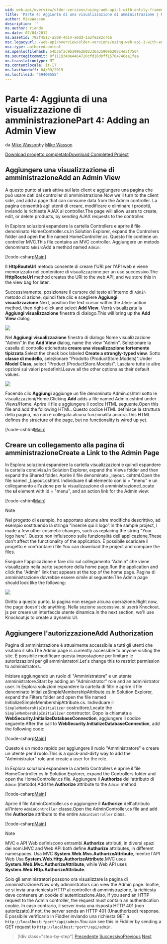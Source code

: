 ```yaml
---
uid: web-api/overview/older-versions/using-web-api-1-with-entity-framework-5/using-web-api-with-entity-framework-part-4
title: 'Parte 4: Aggiunta di una visualizzazione di amministrazione | Microsoft Docs'
author: MikeWasson
description: ''
ms.author: riande
ms.date: 07/04/2012
ms.assetid: 792f4513-a508-4d14-a0dd-1a2fe282c7bb
msc.legacyurl: /web-api/overview/older-versions/using-web-api-1-with-entity-framework-5/using-web-api-with-entity-framework-part-4
msc.type: authoredcontent
ms.openlocfilehash: 54b3afac9b19962b02336a35909b208c4e3f7504
ms.sourcegitcommit: 0f1119340e4464720cfd16d0ff15764746ea1fea
ms.translationtype: MT
ms.contentlocale: it-IT
ms.lasthandoff: 04/09/2019
ms.locfileid: "59400555"
---
```

# <a name="part-4-adding-an-admin-view"></a><span data-ttu-id="be092-102">Parte 4: Aggiunta di una visualizzazione di amministrazione</span><span class="sxs-lookup"><span data-stu-id="be092-102">Part 4: Adding an Admin View</span></span>

<span data-ttu-id="be092-103">da [Mike Wasson](https://github.com/MikeWasson)</span><span class="sxs-lookup"><span data-stu-id="be092-103">by [Mike Wasson](https://github.com/MikeWasson)</span></span>

[<span data-ttu-id="be092-104">Download progetto completato</span><span class="sxs-lookup"><span data-stu-id="be092-104">Download Completed Project</span></span>](http://code.msdn.microsoft.com/ASP-NET-Web-API-with-afa30545)

## <a name="add-an-admin-view"></a><span data-ttu-id="be092-105">Aggiungere una visualizzazione di amministrazione</span><span class="sxs-lookup"><span data-stu-id="be092-105">Add an Admin View</span></span>

<span data-ttu-id="be092-106">A questo punto si sarà attiva sul lato client e aggiungere una pagina che può usare dati dal controller di amministrazione.</span><span class="sxs-lookup"><span data-stu-id="be092-106">Now we'll turn to the client side, and add a page that can consume data from the Admin controller.</span></span> <span data-ttu-id="be092-107">La pagina consentirà agli utenti di creare, modificare o eliminare i prodotti, inviando le richieste AJAX al controller.</span><span class="sxs-lookup"><span data-stu-id="be092-107">The page will allow users to create, edit, or delete products, by sending AJAX requests to the controller.</span></span>

<span data-ttu-id="be092-108">In Esplora soluzioni espandere la cartella Controllers e aprire il file denominato HomeController.cs.</span><span class="sxs-lookup"><span data-stu-id="be092-108">In Solution Explorer, expand the Controllers folder and open the file named HomeController.cs.</span></span> <span data-ttu-id="be092-109">Questo file contiene un controller MVC.</span><span class="sxs-lookup"><span data-stu-id="be092-109">This file contains an MVC controller.</span></span> <span data-ttu-id="be092-110">Aggiungere un metodo denominato `Admin`:</span><span class="sxs-lookup"><span data-stu-id="be092-110">Add a method named `Admin`:</span></span>

[!code-csharp[Main](using-web-api-with-entity-framework-part-4/samples/sample1.cs)]

<span data-ttu-id="be092-111">Il **HttpRouteUrl** metodo consente di creare l'URI per l'API web e viene memorizzato nel contenitore di visualizzazione per un uso successivo.</span><span class="sxs-lookup"><span data-stu-id="be092-111">The **HttpRouteUrl** method creates the URI to the web API, and we store this in the view bag for later.</span></span>

<span data-ttu-id="be092-112">Successivamente, posizionare il cursore del testo all'interno di `Admin` metodo di azione, quindi fare clic e scegliere **Aggiungi visualizzazione**.</span><span class="sxs-lookup"><span data-stu-id="be092-112">Next, position the text cursor within the `Admin` action method, then right-click and select **Add View**.</span></span> <span data-ttu-id="be092-113">Verrà visualizzata la **Aggiungi visualizzazione** finestra di dialogo.</span><span class="sxs-lookup"><span data-stu-id="be092-113">This will bring up the **Add View** dialog.</span></span>

![](using-web-api-with-entity-framework-part-4/_static/image1.png)

<span data-ttu-id="be092-114">Nel **Aggiungi visualizzazione** finestra di dialogo Nome visualizzazione "Admin".</span><span class="sxs-lookup"><span data-stu-id="be092-114">In the **Add View** dialog, name the view "Admin".</span></span> <span data-ttu-id="be092-115">Selezionare la casella di controllo etichettata **creare una visualizzazione fortemente tipizzata**.</span><span class="sxs-lookup"><span data-stu-id="be092-115">Select the check box labeled **Create a strongly-typed view**.</span></span> <span data-ttu-id="be092-116">Sotto **classe di modello**, selezionare "Prodotto (ProductStore.Models)".</span><span class="sxs-lookup"><span data-stu-id="be092-116">Under **Model Class**, select "Product (ProductStore.Models)".</span></span> <span data-ttu-id="be092-117">Lasciare tutte le altre opzioni sui valori predefiniti.</span><span class="sxs-lookup"><span data-stu-id="be092-117">Leave all the other options as their default values.</span></span>

![](using-web-api-with-entity-framework-part-4/_static/image2.png)

<span data-ttu-id="be092-118">Facendo clic **Aggiungi** aggiunge un file denominato Admin.cshtml sotto le visualizzazioni/Home.</span><span class="sxs-lookup"><span data-stu-id="be092-118">Clicking **Add** adds a file named Admin.cshtml under Views/Home.</span></span> <span data-ttu-id="be092-119">Aprire il file e aggiungere il codice HTML seguente.</span><span class="sxs-lookup"><span data-stu-id="be092-119">Open this file and add the following HTML.</span></span> <span data-ttu-id="be092-120">Questo codice HTML definisce la struttura della pagina, ma non è collegata alcuna funzionalità ancora.</span><span class="sxs-lookup"><span data-stu-id="be092-120">This HTML defines the structure of the page, but no functionality is wired up yet.</span></span>

[!code-cshtml[Main](using-web-api-with-entity-framework-part-4/samples/sample2.cshtml)]

## <a name="create-a-link-to-the-admin-page"></a><span data-ttu-id="be092-121">Creare un collegamento alla pagina di amministrazione</span><span class="sxs-lookup"><span data-stu-id="be092-121">Create a Link to the Admin Page</span></span>

<span data-ttu-id="be092-122">In Esplora soluzioni espandere la cartella visualizzazioni e quindi espandere la cartella condivisa.</span><span class="sxs-lookup"><span data-stu-id="be092-122">In Solution Explorer, expand the Views folder and then expand the Shared folder.</span></span> <span data-ttu-id="be092-123">Aprire il file denominato \_layout. cshtml.</span><span class="sxs-lookup"><span data-stu-id="be092-123">Open the file named \_Layout.cshtml.</span></span> <span data-ttu-id="be092-124">Individuare il **ul** elemento con id = "menu" e un collegamento all'azione per la visualizzazione di amministrazione:</span><span class="sxs-lookup"><span data-stu-id="be092-124">Locate the **ul** element with id = "menu", and an action link for the Admin view:</span></span>

[!code-cshtml[Main](using-web-api-with-entity-framework-part-4/samples/sample3.cshtml)]

> [!NOTE]
> <span data-ttu-id="be092-125">Nel progetto di esempio, ho apportato alcune altre modifiche descrittivo, ad esempio sostituendo la stringa "Inserire qui il logo".</span><span class="sxs-lookup"><span data-stu-id="be092-125">In the sample project, I made a few other cosmetic changes, such as replacing the string "Your logo here".</span></span> <span data-ttu-id="be092-126">Queste non influiscono sulle funzionalità dell'applicazione.</span><span class="sxs-lookup"><span data-stu-id="be092-126">These don't affect the functionality of the application.</span></span> <span data-ttu-id="be092-127">È possibile scaricare il progetto e confrontare i file.</span><span class="sxs-lookup"><span data-stu-id="be092-127">You can download the project and compare the files.</span></span>


<span data-ttu-id="be092-128">Eseguire l'applicazione e fare clic sul collegamento "Admin" che viene visualizzato nella parte superiore della home page.</span><span class="sxs-lookup"><span data-stu-id="be092-128">Run the application and click the "Admin" link that appears at the top of the home page.</span></span> <span data-ttu-id="be092-129">Pagina di amministrazione dovrebbe essere simile al seguente:</span><span class="sxs-lookup"><span data-stu-id="be092-129">The Admin page should look like the following:</span></span>

![](using-web-api-with-entity-framework-part-4/_static/image3.png)

<span data-ttu-id="be092-130">Diritto a questo punto, la pagina non esegue alcuna operazione.</span><span class="sxs-lookup"><span data-stu-id="be092-130">Right now, the page doesn't do anything.</span></span> <span data-ttu-id="be092-131">Nella sezione successiva, si userà Knockout. js per creare un'interfaccia utente dinamica.</span><span class="sxs-lookup"><span data-stu-id="be092-131">In the next section, we'll use Knockout.js to create a dynamic UI.</span></span>

## <a name="add-authorization"></a><span data-ttu-id="be092-132">Aggiungere l'autorizzazione</span><span class="sxs-lookup"><span data-stu-id="be092-132">Add Authorization</span></span>

<span data-ttu-id="be092-133">Pagina di amministrazione è attualmente accessibile a tutti gli utenti che visitano il sito.</span><span class="sxs-lookup"><span data-stu-id="be092-133">The Admin page is currently accessible to anyone visiting the site.</span></span> <span data-ttu-id="be092-134">È possibile modificare questa impostazione per limitare le autorizzazioni per gli amministratori.</span><span class="sxs-lookup"><span data-stu-id="be092-134">Let's change this to restrict permission to administrators.</span></span>

<span data-ttu-id="be092-135">Iniziare aggiungendo un ruolo di "Amministratore" e un utente amministratore.</span><span class="sxs-lookup"><span data-stu-id="be092-135">Start by adding an "Administrator" role and an administrator user.</span></span> <span data-ttu-id="be092-136">In Esplora soluzioni espandere la cartella di filtri e aprire il file denominato InitializeSimpleMembershipAttribute.cs.</span><span class="sxs-lookup"><span data-stu-id="be092-136">In Solution Explorer, expand the Filters folder and open the file named InitializeSimpleMembershipAttribute.cs.</span></span> <span data-ttu-id="be092-137">Individuare il `SimpleMembershipInitializer` costruttore.</span><span class="sxs-lookup"><span data-stu-id="be092-137">Locate the `SimpleMembershipInitializer` constructor.</span></span> <span data-ttu-id="be092-138">Dopo la chiamata a **WebSecurity.InitializeDatabaseConnection**, aggiungere il codice seguente:</span><span class="sxs-lookup"><span data-stu-id="be092-138">After the call to **WebSecurity.InitializeDatabaseConnection**, add the following code:</span></span>

[!code-csharp[Main](using-web-api-with-entity-framework-part-4/samples/sample4.cs)]

<span data-ttu-id="be092-139">Questo è un modo rapido per aggiungere il ruolo "Amministratore" e creare un utente per il ruolo.</span><span class="sxs-lookup"><span data-stu-id="be092-139">This is a quick-and-dirty way to add the "Administrator" role and create a user for the role.</span></span>

<span data-ttu-id="be092-140">In Esplora soluzioni espandere la cartella Controllers e aprire il file HomeController.cs.</span><span class="sxs-lookup"><span data-stu-id="be092-140">In Solution Explorer, expand the Controllers folder and open the HomeController.cs file.</span></span> <span data-ttu-id="be092-141">Aggiungere il **Authorize** dell'attributo di `Admin` (metodo).</span><span class="sxs-lookup"><span data-stu-id="be092-141">Add the **Authorize** attribute to the `Admin` method.</span></span>

[!code-csharp[Main](using-web-api-with-entity-framework-part-4/samples/sample5.cs)]

<span data-ttu-id="be092-142">Aprire il file AdminController.cs e aggiungere il **Authorize** dell'attributo all'intero `AdminController` classe.</span><span class="sxs-lookup"><span data-stu-id="be092-142">Open the AdminController.cs file and add the **Authorize** attribute to the entire `AdminController` class.</span></span>

[!code-csharp[Main](using-web-api-with-entity-framework-part-4/samples/sample6.cs)]

> [!NOTE]
> <span data-ttu-id="be092-143">MVC e API Web definiscono entrambi **Authorize** attributi, in diversi spazi dei nomi.</span><span class="sxs-lookup"><span data-stu-id="be092-143">MVC and Web API both define **Authorize** attributes, in different namespaces.</span></span> <span data-ttu-id="be092-144">Usa MVC **System.Web.Mvc.AuthorizeAttribute**, mentre l'API Web Usa **System.Web.Http.AuthorizeAttribute**.</span><span class="sxs-lookup"><span data-stu-id="be092-144">MVC uses **System.Web.Mvc.AuthorizeAttribute**, while Web API uses **System.Web.Http.AuthorizeAttribute**.</span></span>


<span data-ttu-id="be092-145">Solo gli amministratori possono ora visualizzare la pagina di amministrazione.</span><span class="sxs-lookup"><span data-stu-id="be092-145">Now only administrators can view the Admin page.</span></span> <span data-ttu-id="be092-146">Inoltre, se si invia una richiesta HTTP al controller di amministrazione, la richiesta deve contenere un cookie di autenticazione.</span><span class="sxs-lookup"><span data-stu-id="be092-146">Also, if you send an HTTP request to the Admin controller, the request must contain an authentication cookie.</span></span> <span data-ttu-id="be092-147">In caso contrario, il server invia una risposta HTTP 401 (non autorizzato).</span><span class="sxs-lookup"><span data-stu-id="be092-147">If not, the server sends an HTTP 401 (Unauthorized) response.</span></span> <span data-ttu-id="be092-148">È possibile verificarlo in Fiddler inviando una richiesta GET a `http://localhost:*port*/api/admin`.</span><span class="sxs-lookup"><span data-stu-id="be092-148">You can see this in Fiddler by sending a GET request to `http://localhost:*port*/api/admin`.</span></span>

> [!div class="step-by-step"]
> <span data-ttu-id="be092-149">[Precedente](using-web-api-with-entity-framework-part-3.md)
> [Successivo](using-web-api-with-entity-framework-part-5.md)</span><span class="sxs-lookup"><span data-stu-id="be092-149">[Previous](using-web-api-with-entity-framework-part-3.md)
[Next](using-web-api-with-entity-framework-part-5.md)</span></span>
